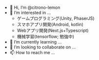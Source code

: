 - 👋 Hi, I’m @citrono-lemon
- 👀 I’m interested in ...
  - ゲームプログラミング(Unity, PhaserJS)
  - スマホアプリ開発(Android, kotlin)
  - Webアプリ開発(Next.js+Typescript)
  - 機械学習(tensorflow; 勉強中)
- 🌱 I’m currently learning ...
- 💞️ I’m looking to collaborate on ...
- 📫 How to reach me ...

<!---
citrono-lemon/citrono-lemon is a ✨ special ✨ repository because its `README.md` (this file) appears on your GitHub profile.
You can click the Preview link to take a look at your changes.
--->
